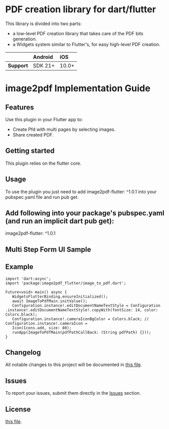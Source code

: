 # PDF creation library for dart/flutter

This library is divided into two parts:

- a low-level PDF creation library that takes care of the PDF bits generation.
- a Widgets system similar to Flutter's, for easy high-level PDF creation.

|               | Android   | iOS    |
| :-------------| :---------| :------|
| **Support**   | SDK 21+   | 10.0+  |

# image2pdf Implementation Guide

## Features

Use this plugin in your Flutter app to:

* Create Pfd with multi pages by selecting images.
* Share created PDF.

## Getting started

This plugin relies on the flutter core.

## Usage

To use the plugin you just need to add image2pdf-flutter: ^1.0.1 into your pubspec.yaml file and run
pub get.

## Add following into your package's pubspec.yaml (and run an implicit dart pub get):

image2pdf-flutter: ^1.0.1

## Multi Step Form UI Sample

[comment]: <> (![alt text]&#40;https://github.com/dexbytes/dynamic_multi_step_form/blob/master/lib/ui_image/multi_step_form.png?raw=true&#41;)

[comment]: <> (Credit for sample UI: )

## Example
 
    import 'dart:async';
    import 'package:image2pdf_flutter/image_to_pdf.dart';

    Future<void> main() async {
       WidgetsFlutterBinding.ensureInitialized();
       await ImageToPdfMain.initValue();
       Configuration.instance!.editDocumentNameTextStyle = Configuration .instance!.editDocumentNameTextStyle!.copyWith(fontSize: 14, color: Colors.black);
       Configuration.instance!.cameraIconBgColor = Colors.black; // Configuration.instance!.cameraIcon =
       Icon(Icons.add, size: 80);
       runApp(ImageToPdfMain(pdfPathCallBack: (String pdfPath) {}));
    }

## Changelog

All notable changes to this project will be documented in [this file](./CHANGELOG.md).

## Issues

To report your issues, submit them directly in
the [Issues](https://github.com/dexbytesinfotech/image2pdf-flutter/issues) section.

## License

[this file](./LICENSE).

